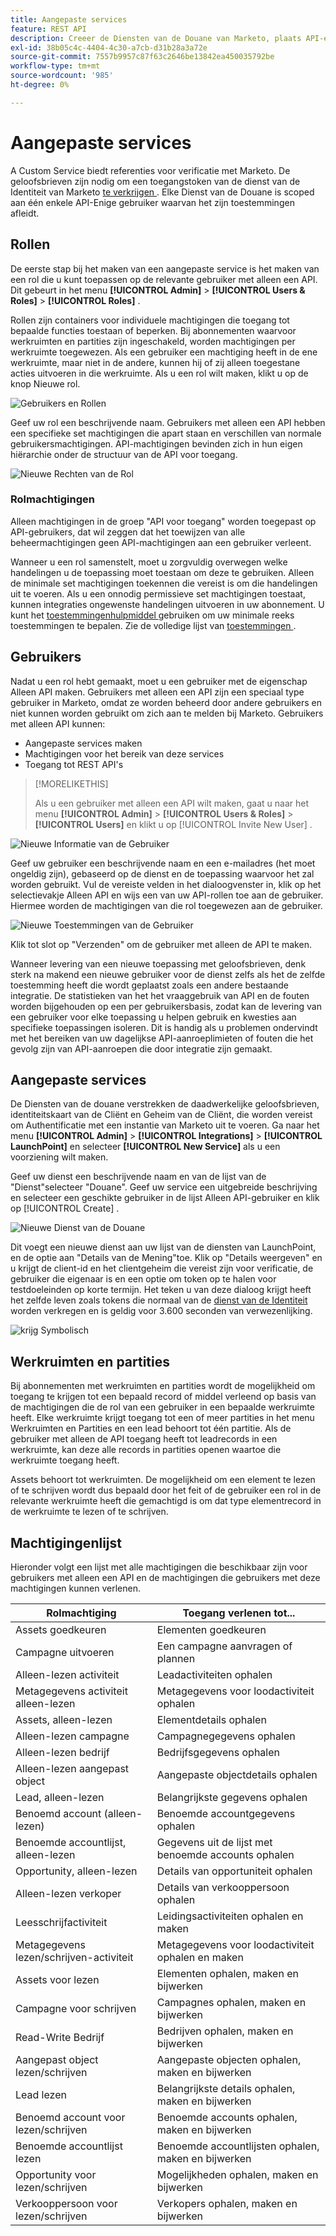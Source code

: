 ```yaml
---
title: Aangepaste services
feature: REST API
description: Creeer de Diensten van de Douane van Marketo, plaats API-enige rollen en toestemmingen, verkrijg identiteitskaart van de Cliënt en Geheim in LaunchPoint, en krijg toegangstokens.
exl-id: 38b05c4c-4404-4c30-a7cb-d31b28a3a72e
source-git-commit: 7557b9957c87f63c2646be13842ea450035792be
workflow-type: tm+mt
source-wordcount: '985'
ht-degree: 0%

---
```


# Aangepaste services

A Custom Service biedt referenties voor verificatie met Marketo. De geloofsbrieven zijn nodig om een toegangstoken van de dienst van de Identiteit van Marketo [ te verkrijgen ](https://developer.adobe.com/marketo-apis/api/identity/#tag/Identity/operation/identityUsingGET). Elke Dienst van de Douane is scoped aan één enkele API-Enige gebruiker waarvan het zijn toestemmingen afleidt.

## Rollen

De eerste stap bij het maken van een aangepaste service is het maken van een rol die u kunt toepassen op de relevante gebruiker met alleen een API. Dit gebeurt in het menu **[!UICONTROL Admin]** > **[!UICONTROL Users & Roles]** > **[!UICONTROL Roles]** .

Rollen zijn containers voor individuele machtigingen die toegang tot bepaalde functies toestaan of beperken. Bij abonnementen waarvoor werkruimten en partities zijn ingeschakeld, worden machtigingen per werkruimte toegewezen. Als een gebruiker een machtiging heeft in de ene werkruimte, maar niet in de andere, kunnen hij of zij alleen toegestane acties uitvoeren in die werkruimte. Als u een rol wilt maken, klikt u op de knop Nieuwe rol.

![ Gebruikers en Rollen ](assets/admin-users-and-roles-roles.png)

Geef uw rol een beschrijvende naam. Gebruikers met alleen een API hebben een specifieke set machtigingen die apart staan en verschillen van normale gebruikersmachtigingen. API-machtigingen bevinden zich in hun eigen hiërarchie onder de structuur van de API voor toegang.

![ Nieuwe Rechten van de Rol ](assets/new-role-access-api-permissions.png)

### Rolmachtigingen

Alleen machtigingen in de groep &quot;API voor toegang&quot; worden toegepast op API-gebruikers, dat wil zeggen dat het toewijzen van alle beheermachtigingen geen API-machtigingen aan een gebruiker verleent.

Wanneer u een rol samenstelt, moet u zorgvuldig overwegen welke handelingen u de toepassing moet toestaan om deze te gebruiken. Alleen de minimale set machtigingen toekennen die vereist is om die handelingen uit te voeren. Als u een onnodig permissieve set machtigingen toestaat, kunnen integraties ongewenste handelingen uitvoeren in uw abonnement. U kunt het [ toestemmingenhulpmiddel ](endpoint-reference.md) gebruiken om uw minimale reeks toestemmingen te bepalen. Zie de volledige lijst van [ toestemmingen ](#permission_list).

## Gebruikers

Nadat u een rol hebt gemaakt, moet u een gebruiker met de eigenschap Alleen API maken. Gebruikers met alleen een API zijn een speciaal type gebruiker in Marketo, omdat ze worden beheerd door andere gebruikers en niet kunnen worden gebruikt om zich aan te melden bij Marketo. Gebruikers met alleen API kunnen:

- Aangepaste services maken
- Machtigingen voor het bereik van deze services
- Toegang tot REST API&#39;s

>[!MORELIKETHIS]
>
>Als u een gebruiker met alleen een API wilt maken, gaat u naar het menu **[!UICONTROL Admin]** > **[!UICONTROL Users & Roles]** > **[!UICONTROL Users]** en klikt u op [!UICONTROL Invite New User] .

![ Nieuwe Informatie van de Gebruiker ](assets/new-user-info.png)

Geef uw gebruiker een beschrijvende naam en een e-mailadres (het moet ongeldig zijn), gebaseerd op de dienst en de toepassing waarvoor het zal worden gebruikt. Vul de vereiste velden in het dialoogvenster in, klik op het selectievakje Alleen API en wijs een van uw API-rollen toe aan de gebruiker. Hiermee worden de machtigingen van die rol toegewezen aan de gebruiker.

![ Nieuwe Toestemmingen van de Gebruiker ](assets/new-user-permissions.png)

Klik tot slot op &quot;Verzenden&quot; om de gebruiker met alleen de API te maken.

Wanneer levering van een nieuwe toepassing met geloofsbrieven, denk sterk na makend een nieuwe gebruiker voor de dienst zelfs als het de zelfde toestemming heeft die wordt geplaatst zoals een andere bestaande integratie. De statistieken van het het vraaggebruik van API en de fouten worden bijgehouden op een per gebruikersbasis, zodat kan de levering van een gebruiker voor elke toepassing u helpen gebruik en kwesties aan specifieke toepassingen isoleren. Dit is handig als u problemen ondervindt met het bereiken van uw dagelijkse API-aanroeplimieten of fouten die het gevolg zijn van API-aanroepen die door integratie zijn gemaakt.

## Aangepaste services

De Diensten van de douane verstrekken de daadwerkelijke geloofsbrieven, identiteitskaart van de Cliënt en Geheim van de Cliënt, die worden vereist om Authentificatie met een instantie van Marketo uit te voeren. Ga naar het menu **[!UICONTROL Admin]** > **[!UICONTROL Integrations]** > **[!UICONTROL LaunchPoint]** en selecteer **[!UICONTROL New Service]** als u een voorziening wilt maken.

Geef uw dienst een beschrijvende naam en van de lijst van de &quot;Dienst&quot;selecteer &quot;Douane&quot;. Geef uw service een uitgebreide beschrijving en selecteer een geschikte gebruiker in de lijst Alleen API-gebruiker en klik op [!UICONTROL Create] .

![ Nieuwe Dienst van de Douane ](assets/admin-launchpoint-new-service.png)

Dit voegt een nieuwe dienst aan uw lijst van de diensten van LaunchPoint, en de optie aan &quot;Details van de Mening&quot;toe. Klik op &quot;Details weergeven&quot; en u krijgt de client-id en het clientgeheim die vereist zijn voor verificatie, de gebruiker die eigenaar is en een optie om token op te halen voor testdoeleinden op korte termijn. Het teken u van deze dialoog krijgt heeft het zelfde leven zoals tokens die normaal van de [ dienst van de Identiteit ](https://developer.adobe.com/marketo-apis/api/identity/#tag/Identity/operation/identityUsingGET) worden verkregen en is geldig voor 3.600 seconden van verwezenlijking.

![ krijg Symbolisch ](assets/get-token.png)

## Werkruimten en partities

Bij abonnementen met werkruimten en partities wordt de mogelijkheid om toegang te krijgen tot een bepaald record of middel verleend op basis van de machtigingen die de rol van een gebruiker in een bepaalde werkruimte heeft. Elke werkruimte krijgt toegang tot een of meer partities in het menu Werkruimten en Partities en een lead behoort tot één partitie. Als de gebruiker met alleen de API toegang heeft tot leadrecords in een werkruimte, kan deze alle records in partities openen waartoe die werkruimte toegang heeft.

Assets behoort tot werkruimten. De mogelijkheid om een element te lezen of te schrijven wordt dus bepaald door het feit of de gebruiker een rol in de relevante werkruimte heeft die gemachtigd is om dat type elementrecord in de werkruimte te lezen of te schrijven.

## Machtigingenlijst

Hieronder volgt een lijst met alle machtigingen die beschikbaar zijn voor gebruikers met alleen een API en de machtigingen die gebruikers met deze machtigingen kunnen verlenen.

| Rolmachtiging | Toegang verlenen tot... |
| --- | --- |
| Assets goedkeuren | Elementen goedkeuren |
| Campagne uitvoeren | Een campagne aanvragen of plannen |
| Alleen-lezen activiteit | Leadactiviteiten ophalen |
| Metagegevens activiteit alleen-lezen | Metagegevens voor loodactiviteit ophalen |
| Assets, alleen-lezen | Elementdetails ophalen |
| Alleen-lezen campagne | Campagnegegevens ophalen |
| Alleen-lezen bedrijf | Bedrijfsgegevens ophalen |
| Alleen-lezen aangepast object | Aangepaste objectdetails ophalen |
| Lead, alleen-lezen | Belangrijkste gegevens ophalen |
| Benoemd account (alleen-lezen) | Benoemde accountgegevens ophalen |
| Benoemde accountlijst, alleen-lezen | Gegevens uit de lijst met benoemde accounts ophalen |
| Opportunity, alleen-lezen | Details van opportuniteit ophalen |
| Alleen-lezen verkoper | Details van verkooppersoon ophalen |
| Leesschrijfactiviteit | Leidingsactiviteiten ophalen en maken |
| Metagegevens lezen/schrijven-activiteit | Metagegevens voor loodactiviteit ophalen en maken |
| Assets voor lezen | Elementen ophalen, maken en bijwerken |
| Campagne voor schrijven | Campagnes ophalen, maken en bijwerken |
| Read-Write Bedrijf | Bedrijven ophalen, maken en bijwerken |
| Aangepast object lezen/schrijven | Aangepaste objecten ophalen, maken en bijwerken |
| Lead lezen | Belangrijkste details ophalen, maken en bijwerken |
| Benoemd account voor lezen/schrijven | Benoemde accounts ophalen, maken en bijwerken |
| Benoemde accountlijst lezen | Benoemde accountlijsten ophalen, maken en bijwerken |
| Opportunity voor lezen/schrijven | Mogelijkheden ophalen, maken en bijwerken |
| Verkooppersoon voor lezen/schrijven | Verkopers ophalen, maken en bijwerken |
